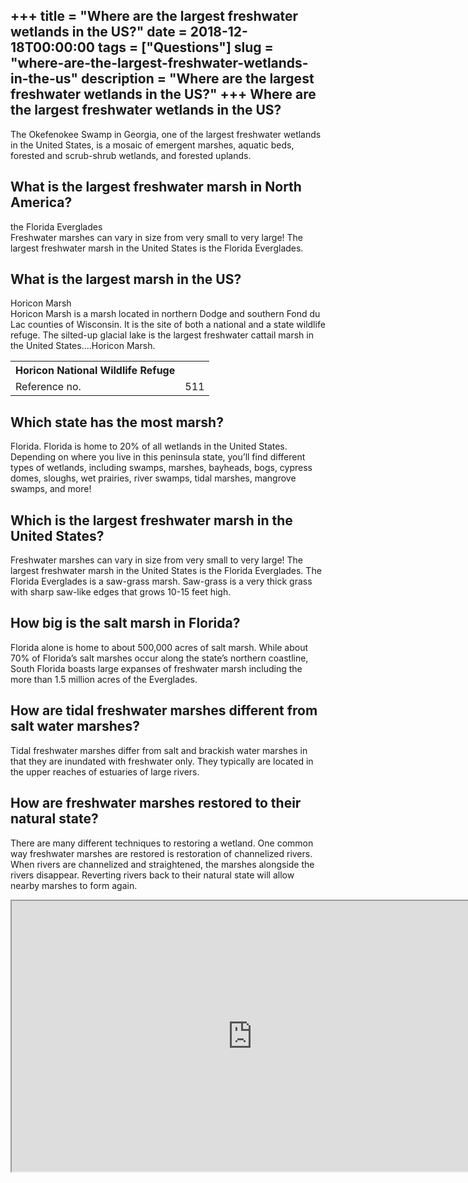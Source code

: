 +++
title = "Where are the largest freshwater wetlands in the US?"
date = 2018-12-18T00:00:00
tags = ["Questions"]
slug = "where-are-the-largest-freshwater-wetlands-in-the-us"
description = "Where are the largest freshwater wetlands in the US?"
+++
Where are the largest freshwater wetlands in the US?
----------------------------------------------------

The Okefenokee Swamp in Georgia, one of the largest freshwater wetlands in the United States, is a mosaic of emergent marshes, aquatic beds, forested and scrub-shrub wetlands, and forested uplands.

What is the largest freshwater marsh in North America?
------------------------------------------------------

the Florida Everglades  
Freshwater marshes can vary in size from very small to very large! The largest freshwater marsh in the United States is the Florida Everglades.

What is the largest marsh in the US?
------------------------------------

Horicon Marsh  
Horicon Marsh is a marsh located in northern Dodge and southern Fond du Lac counties of Wisconsin. It is the site of both a national and a state wildlife refuge. The silted-up glacial lake is the largest freshwater cattail marsh in the United States….Horicon Marsh.

<table><tr><th>Horicon National Wildlife Refuge</th></tr><tr><td>Reference no.</td><td>511</td></tr></table>

Which state has the most marsh?
-------------------------------

Florida. Florida is home to 20% of all wetlands in the United States. Depending on where you live in this peninsula state, you’ll find different types of wetlands, including swamps, marshes, bayheads, bogs, cypress domes, sloughs, wet prairies, river swamps, tidal marshes, mangrove swamps, and more!

Which is the largest freshwater marsh in the United States?
-----------------------------------------------------------

Freshwater marshes can vary in size from very small to very large! The largest freshwater marsh in the United States is the Florida Everglades. The Florida Everglades is a saw-grass marsh. Saw-grass is a very thick grass with sharp saw-like edges that grows 10-15 feet high.

How big is the salt marsh in Florida?
-------------------------------------

Florida alone is home to about 500,000 acres of salt marsh. While about 70% of Florida’s salt marshes occur along the state’s northern coastline, South Florida boasts large expanses of freshwater marsh including the more than 1.5 million acres of the Everglades.

How are tidal freshwater marshes different from salt water marshes?
-------------------------------------------------------------------

Tidal freshwater marshes differ from salt and brackish water marshes in that they are inundated with freshwater only. They typically are located in the upper reaches of estuaries of large rivers.

How are freshwater marshes restored to their natural state?
-----------------------------------------------------------

There are many different techniques to restoring a wetland. One common way freshwater marshes are restored is restoration of channelized rivers. When rivers are channelized and straightened, the marshes alongside the rivers disappear. Reverting rivers back to their natural state will allow nearby marshes to form again.

<iframe allow="accelerometer; autoplay; clipboard-write; encrypted-media; gyroscope; picture-in-picture" allowfullscreen="" class="__youtube_prefs__  epyt-is-override  no-lazyload" data-no-lazy="1" data-origheight="433" data-origwidth="770" data-skipgform_ajax_framebjll="" height="433" id="_ytid_55948" loading="lazy" src="https://www.youtube.com/embed/KluWVxd49Bg?enablejsapi=1&autoplay=0&cc_load_policy=0&cc_lang_pref=&iv_load_policy=1&loop=0&modestbranding=0&rel=1&fs=1&playsinline=0&autohide=2&theme=dark&color=red&controls=1&" title="YouTube player" width="770"></iframe>